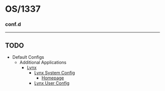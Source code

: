 # OS/1337
### conf.d

---
## TODO
- Default Configs
  - Additional Applications
    - [Lynx](https://www.frrobert.com/blog/lynxconfiguration-2020-07-04-1143)
      - [Lynx System Config](../configs/etc/lynx/lynx.cfg) 
        - [Homepage](../configs/etc/lynx/home.html)
      - [Lynx User Config](../$HOME/.config/lynx/.lynxrc)
